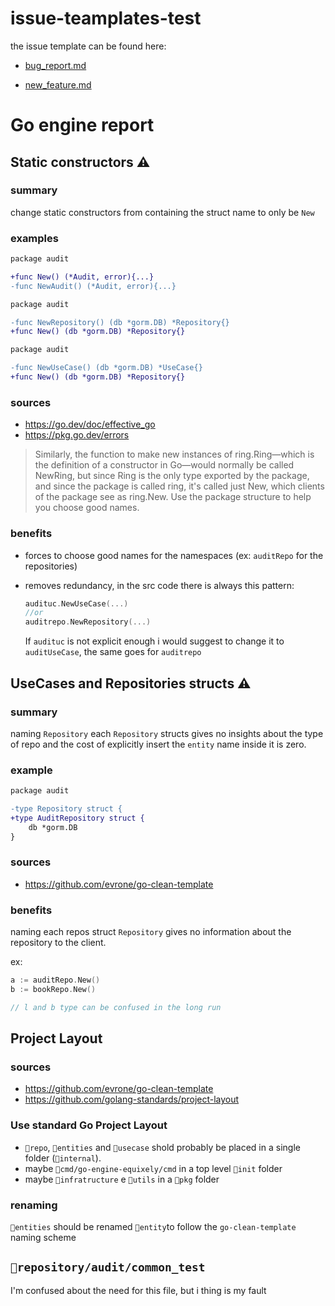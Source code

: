 # issue-teamplates-test

the issue template can be found here:

- [bug_report.md](/.github/ISSUE_TEMPLATE/bug_report.md)

- [new_feature.md](/.github/ISSUE_TEMPLATE/new_feature.md)

# Go engine report

## Static constructors ⚠️

### summary

change static constructors from containing the struct name to only be `New`

### examples
```diff
package audit

+func New() (*Audit, error){...}
-func NewAudit() (*Audit, error){...}
```

```diff
package audit

-func NewRepository() (db *gorm.DB) *Repository{}
+func New() (db *gorm.DB) *Repository{}
```

```diff
package audit

-func NewUseCase() (db *gorm.DB) *UseCase{}
+func New() (db *gorm.DB) *Repository{}
```

### sources
- https://go.dev/doc/effective_go
- https://pkg.go.dev/errors

>  Similarly, the function to make new instances of ring.Ring—which is the definition of a constructor in Go—would normally be called NewRing, but since Ring is the only type exported by the package, and since the package is called ring, it's called just New, which clients of the package see as ring.New. Use the package structure to help you choose good names.

### benefits

- forces to choose good names for the namespaces (ex: `auditRepo` for the repositories)

- removes redundancy, in the src code there is always this pattern:

    ```go
    audituc.NewUseCase(...)
    //or
    auditrepo.NewRepository(...)
    ```

    If `audituc` is not explicit enough i would suggest to change it to `auditUseCase`, the same goes for `auditrepo`

## UseCases and Repositories structs ⚠️

### summary

naming `Repository` each  `Repository` structs gives no insights about the type of repo and the cost of explicitly insert the `entity` name inside it is zero.

### example

```diff
package audit

-type Repository struct {
+type AuditRepository struct {
	db *gorm.DB
}

```

### sources
- https://github.com/evrone/go-clean-template

### benefits

naming each repos struct `Repository` gives no information about the repository to the client.

ex:

```go
a := auditRepo.New()
b := bookRepo.New()

// l and b type can be confused in the long run
```
## Project Layout

### sources
- https://github.com/evrone/go-clean-template
- https://github.com/golang-standards/project-layout


### Use standard Go Project Layout

- `📁repo`, `📁entities` and  `📁usecase` shold probably be placed in a single folder (`📁internal`).
- maybe `📁cmd/go-engine-equixely/cmd` in a top level `📁init` folder
- maybe `📁infratructure` e `📁utils` in a `📁pkg` folder 

### renaming

`📁entities` should be renamed `📁entity`to follow the `go-clean-template` naming scheme

## `📃repository/audit/common_test`

I'm confused about the need for this file, but i thing is my fault
